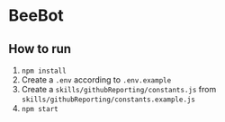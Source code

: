 # BeeBot

## How to run

1. `npm install`
2. Create a `.env` according to `.env.example`
3. Create a `skills/githubReporting/constants.js` from `skills/githubReporting/constants.example.js`
4. `npm start`
